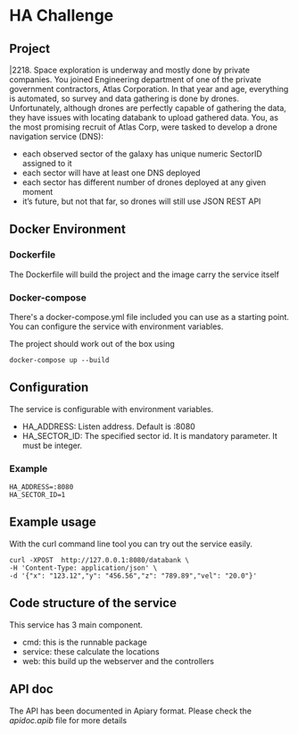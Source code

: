 # HA Challenge

## Project
 
|2218. Space exploration is underway and mostly done by private companies. You joined
Engineering department of one of the private government contractors, Atlas Corporation.
In that year and age, everything is automated, so survey and data gathering is done by drones.
Unfortunately, although drones are perfectly capable of gathering the data, they have issues
with locating databank to upload gathered data. You, as the most promising recruit of Atlas
Corp, were tasked to develop a drone navigation service (DNS):
- each observed sector of the galaxy has unique numeric SectorID assigned to it
- each sector will have at least one DNS deployed
- each sector has different number of drones deployed at any given moment
- it’s future, but not that far, so drones will still use JSON REST API

## Docker Environment

### Dockerfile

The Dockerfile will build the project and the image carry the service itself

### Docker-compose

There's a docker-compose.yml file included you can use as a starting point.
You can configure the service with environment variables.

The project should work out of the box using
```shell
docker-compose up --build
```

## Configuration

The service is configurable with environment variables.

- HA_ADDRESS: Listen address. Default is :8080
- HA_SECTOR_ID: The specified sector id. It is mandatory parameter. It must be integer.

### Example
```
HA_ADDRESS=:8080
HA_SECTOR_ID=1
```

## Example usage

With the curl command line tool you can try out the service easily.

```shell
curl -XPOST  http://127.0.0.1:8080/databank \
-H 'Content-Type: application/json' \
-d '{"x": "123.12","y": "456.56","z": "789.89","vel": "20.0"}'
```

## Code structure of the service

This service has 3 main component.
- cmd: this is the runnable package
- service: these calculate the locations
- web: this build up the webserver and the controllers

## API doc

The API has been documented in Apiary format. Please check the *apidoc.apib* file for more details